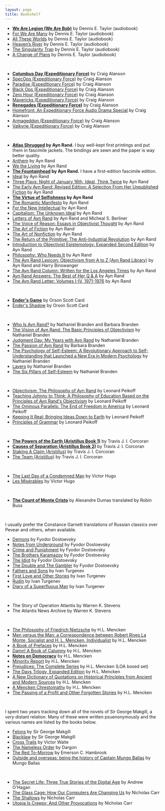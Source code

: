 ```yaml
---
layout: page
title: Bookshelf
---
```


- **[We Are Legion (We Are Bob)](/)** by Dennis E. Taylor (audiobook)
- [For We Are Many](/) by Dennis E. Taylor (audiobook)
- [All These Worlds](/) by Dennis E. Taylor (audiobook)
- [Heaven’s River](/) by Dennis E. Taylor (audiobook)
- [The Singularity Trap](/) by Dennis E. Taylor (audiobook)
- [A Change of Plans](/) by Dennis E. Taylor (audiobook)

<br>

- **[Columbus Day (Expeditionary Force)](/)** by Craig Alanson
- [SpecOps (Expeditionary Force)](/) by Craig Alanson
- [Paradise (Expeditionary Force)](/) by Craig Alanson
- [Black Ops (Expeditionary Force)](/) by Craig Alanson
- [Zero Hour (Expeditionary Force)](/) by Craig Alanson
- [Mavericks (Expeditionary Force)](/) by Craig Alanson
- **[Renegades (Expeditionary Force)](/)** by Craig Alanson
- [Homefront: An Expeditionary Force Audio Drama Special](/) by Craig Alanson
- [Armageddon (Expeditionary Force)](/) by Craig Alanson
- [Valkyrie (Expeditionary Force)](/) by Craig Alanson

<br>

- **[Atlas Shrugged](/) by Ayn Rand.** I buy well-kept first printings and put them in fascimile jackets. The bindings are sewn and the paper is way better quality.
- [Anthem](/) by Ayn Rand
- [We the Living](/) by Ayn Rand
- **[The Fountainhead](/) by Ayn Rand.** I have a first-edition fascimile edition.
- [Ideal](/) by Ayn Rand
- [Three Plays: Night of January 16th, Ideal, Think Twice](/) by Ayn Rand
- [The Early Ayn Rand: Revised Edition: A Selection From Her Unpublished Fiction](/) by Ayn Rand
- **[The Virtue of Selfishness](/) by Ayn Rand**
- [The Romantic Manifesto](/) by Ayn Rand
- [For the New Intellectual](/) by Ayn Rand
- [Capitalism: The Unknown Ideal](/) by Ayn Rand
- [Letters of Ayn Rand](/) by Ayn Rand and Micheal S. Berliner
- [The Voice of Reason: Essays in Objectivist Thought](/) by Ayn Rand
- [The Art of Fiction](/) by Ayn Rand
- [The Art of Nonfiction](/) by Ayn Rand
- [The Return of the Primitive: The Anti-Industrial Revolution](/) by Ayn Rand
- [Introduction to Objectivist Epistemology: Expanded Second Edition](/) by Ayn Rand
- [Philosophy: Who Needs It](/) by Ayn Rand
- [The Ayn Rand Lexicon: Objectivism from A to Z (Ayn Rand Library)](/) by Ayn Rand and Harry Binswanger
- [The Ayn Rand Column: Written for the Los Angeles Times](/) by Ayn Rand
- [Ayn Rand Answers: The Best of Her Q & A](/) by Ayn Rand
- [The Ayn Rand Letter: Volumes I-IV, 1971-1976](/) by Ayn Rand

<br>

- **[Ender's Game](/)** by Orson Scott Card
- [Ender's Shadow](/) by Orson Scott Card

<br>

- [Who Is Ayn Rand?](/) by Nathaniel Branden and Barbara Branden
- [The Vision of Ayn Rand: The Basic Principles of Objectivism](/) by Nathaniel Branden
- [Judgment Day: My Years with Ayn Rand](/) by Nathaniel Branden
- [The Passion of Ayn Rand](/) by Barbara Branden
- [The Psychology of Self-Esteem: A Revolutionary Approach to Self-Understanding that Launched a New Era in Modern Psychology](/) by Nathaniel Branden
- [Layers](/) by Nathaniel Branden
- [The Six Pillars of Self-Esteem](/) by Nathaniel Branden

<br>

- [Objectivism: The Philosophy of Ayn Rand](/) by Leonard Peikoff
- [Teaching Johnny to Think: A Philosophy of Education Based on the Principles of Ayn Rand's Objectivism](/) by Leonard Peikoff
- [The Ominous Parallels: The End of Freedom in America](/) by Leonard Peikoff
- [Keeping It Real: Bringing Ideas Down to Earth](/) by Leonard Peikoff
- [Principles of Grammar](/) by Leonard Peikoff

<br>

- **[The Powers of the Earth (Aristillus Book 1)](/)** by Travis J. I. Corcoran 
- **[Causes of Separation (Aristillus Book 2)](/)** by Travis J. I. Corcoran 
- [Staking A Claim (Aristillus)](/) by Travis J. I. Corcoran
- [The Team (Aristillus)](/) by Travis J. I. Corcoran

<br>

- [The Last Day of a Condemned Man](/) by Victor Hugo
- [Les Misérables](/) by Victor Hugo

<br>

- **[The Count of Monte Cristo](/)** by Alexandre Dumas translated by Robin Buss

<br>

I usually prefer the Constance Garnett translations of Russian classics over Pevear and others, when available. 

- [Demons](/) by Fyodor Dostoevsky
- [Notes from Underground](/) by Fyodor Dostoevsky
- [Crime and Punishment](/) by Fyodor Dostoevsky
- [The Brothers Karamazov](/) by Fyodor Dostoevsky
- [The Idiot](/) by Fyodor Dostoevsky
- [The Double and The Gambler](/) by Fyodor Dostoevsky
- [Fathers and Sons](/) by Ivan Turgenev
- [First Love and Other Stories](/) by Ivan Turgenev
- [Rudin](/) by Ivan Turgenev
- [Diary of a Superfluous Man](/) by Ivan Turgenev

<br>

- The Story of Operation Atlantis by Warren K. Stevens
- The Atlantis News Archive by Warren K. Stevens

<br>

- [The Philosophy of Friedrich Nietzsche](/) by H.L. Mencken
- [Men versus the Man: a Correspondence between Robert Rives La Monte, Socialist and H. L. Mencken, Individualist](/) by H.L. Mencken
- [A Book of Prefaces](/) by H.L. Mencken
- [Damn! A Book of Calumny](/) by H.L. Mencken
- **[Notes on Democracy](/)** by H.L. Mencken
- [Minority Report](/) by H.L. Mencken
- [Prejudices: The Complete Series](/) by H.L. Mencken (LOA boxed set)
- [The Days Trilogy, Expanded Edition](/) by H.L. Mencken
- [A New Dictionary of Quotations on Historical Principles from Ancient and Modern Sources](/) by H.L. Mencken
- [A Mencken Chrestomathy](/) by H.L. Mencken
- [The Passing of a Profit and Other Forgotten Stories](/) by H.L. Mencken

<br>

I spent two years tracking down all of the novels of Sir George Makgill, a *very* distant relation. Many of these were written psuenonymously and the various names are listed by the books below.

- [Felons](/) by Sir George Makgill
- [Blacklaw](/) by Sir George Makgill
- [Cross Trails](/) by Victor Waite
- [The Nameless Order](/) by Dargon
- [The Red To-Morrow](/) by Emerson C. Hambrook
- [Outside and overseas: being the history of Captain Mungo Ballas](/) by Mungo Ballas

<br>

- [The Secret Life: Three True Stories of the Digital Age](/) by Andrew O'Hagan
- [The Glass Cage: How Our Computers Are Changing Us](/) by Nicholas Carr
- [The Shallows](/) by Nicholas Carr
- [Utopia Is Creepy: And Other Provocations](/) by Nicholas Carr
